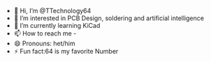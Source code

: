- 👋 Hi, I’m @TTechnology64
- 👀 I’m interested in PCB Design, soldering and artificial intelligence
- 🌱 I’m currently learning KiCad
- 📫 How to reach me -
- 😄 Pronouns: het/him 
- ⚡ Fun fact:64 is my favorite Number 

<!---
TTechnology64/TTechnology64 is a ✨ special ✨ repository because its `README.md` (this file) appears on your GitHub profile.
You can click the Preview link to take a look at your changes.
--->
